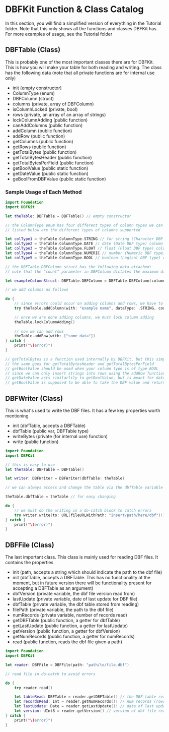 #  DBFKit Function & Class Catalog

In this section, you will find a simplified version of everything in the Tutorial folder. Note that this only shows all the functions and classes DBFKit has. For more examples of usage, see the Tutorial folder

## DBFTable (Class)

This is probably one of the most important classes there are for DBFKit. This is how you will make your table for both reading and writing. The class has the following data (note that all private functions are for internal use only)

- init (empty constructor)
- ColumnType (enum)
- DBFColumn (struct)
- columns (private, array of DBFColumn)
- isColumnLocked (private, bool)
- rows (private, an array of an array of strings)
- lockColumnAdding (public function)
- canAddColumns (public function)
- addColumn (public function)
- addRow (public function)
- getColumns (public function)
- getRows (public function)
- getTotalBytes (public function)
- getTotalBytesHeader (public function)
- getTotalBytesPerField (public function)
- getBoolValue (public static function)
- getDateValue (public static function)
- geBoolFromDBFValue (public static function)

### Sample Usage of Each Method

```swift
import Foundation
import DBFKit

let theTable: DBFTable = DBFTable() // empty constructor

// the ColumnType enum has four different types of column types we can use for column usage.
// listed below are the different types of columns supported

let colType1 = theTable.ColumnType.STRING // for string (Character DBF type) column type
let colType2 = theTable.ColumnType.DATE // date (Date DBF type) column type
let colType3 = theTable.ColumnType.FLOAT // float (Float DBF type) column type
let colType4 = theTable.ColumnType.NUMERIC // number (Numeric DBF type) column type
let colType5 = theTable.ColumnType.BOOL // boolean (Logical DBF type) column type

// the DBFTable.DBFColumn struct has the following data attached:
// note that the "count" parameter in DBFColumn dictates the maximum data length allowed for a particular element in a row

let exampleColumnStruct: DBFTable.DBFColumn = DBFTable.DBFColumn(columnType: .STRING, name: "example name", count: 10)

// we add columns as follows

do {
    // since errors could occur on adding columns and rows, we have to wrap it all in a do-catch
    try theTable.addColumn(with: "example name", dataType: .STRING, count: 10)

    // once we are done adding columns, we must lock column adding
    theTable.lockColumnAdding()
    
    // now we can add rows
    theTable.addRow(with: ["some data"])
} catch {
    print("\(error)")
}

// getTotalBytes is a function used internally by DBFKit, but this simply gets the number of bytes the table will take up in the actual DBF file
// the same goes for getTotalBytesHeader and getTotalBytesPerField
// getBoolValue should be used when your column type is of type BOOL
// since we can only insert strings into rows using the addRow function, getBoolValue helps convert your bool into a string the DBFReader/Writer can interpret
// getDateValue acts similarlily to getBoolValue, but is meant for dates obviously!
// getBoolValue is supposed to be able to take the DBF value and return the boolean representation of it
```

## DBFWriter (Class)

This is what's used to write the DBF files. It has a few key properties worth mentioning

- init (dbfTable, accepts a DBFTable)
- dbfTable (public var, DBFTable type)
- writeBytes (private (for internal use) function)
- write (public function)

```swift
import Foundation
import DBFKit

// this is easy to use
let theTable: DBFTable = DBFTable()

let writer: DBFWriter = DBFWriter(dbfTable: theTable)

// we can always access and change the table via the dbfTable variable

theTable.dbfTable = theTable // for easy changing

do {
    // we must do the writing in a do-catch block to catch errors
    try writer.write(to: URL(fileURLWithPath: "insert/path/here/dbf")!)
} catch {
    print("\(error)")
}
```

## DBFFile (Class)

The last important class. This class is mainly used for reading DBF files. It contains the properties

- init (path, accepts a string which should indicate the path to the dbf file)
- init (dbfTable, accepts a DBFTable. This has no functionality at the moment, but in future version there will be functionality present for accepting a DBFTable as an argument)
- dbfVersion (private variable, the dbf file version read from)
- lastUpdate (private variable, date of last update for DBF file)
- dbfTable (private variable, the dbf table stored from reading)
- filePath (private variable, the path to the dbf file)
- numRecords (private variable, number of records read)
- getDBFTable (public function, a getter for dbfTable)
- getLastUpdate (public function, a getter for lastUpdate)
- getVersion (public function, a getter for dbfVersion)
- getNumRecords (public function, a getter for numRecords)
- read (public function, reads the dbf file given a path)

```swift
import Foundation
import DBFKit

let reader: DBFFile = DBFFile(path: "path/to/file.dbf")

// read file in do-catch to avoid errors

do {
    try reader.read()

    let tableRead: DBFTable = reader.getDBFTable() // the DBF table read from the file
    let recordsRead: Int = reader.getNumRecords()! // num records (rows) read
    let lastUpdate: Date = reader.getLastUpdate()! // date of last update
    let version: UInt8 = reader.getVersion() // version of dbf file read
} catch {
    print("\(error)")
}
```
